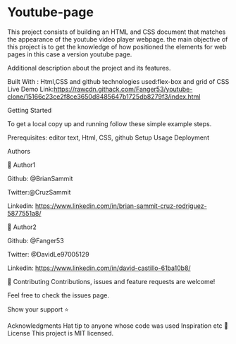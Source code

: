 # Youtube-page
This project consists of building an HTML and CSS document that matches the appearance of the youtube video player webpage.
the main objective of this project is to get the knowledge of how positioned the elements for web pages in this case a version youtube page.



Additional description about the project and its features.

Built With : Html,CSS and github 
technologies used:flex-box   and grid of CSS
Live Demo Link:https://rawcdn.githack.com/Fanger53/youtube-clone/15166c23ce2f8ce3650d8485647b1725db8279f3/index.html

Getting Started

To get a local copy up and running follow these simple example steps.

Prerequisites: editor text, Html, CSS, github 
Setup
Usage
Deployment

Authors

👤 Author1

Github: @BrianSammit

Twitter:@CruzSammit

Linkedin: https://www.linkedin.com/in/brian-sammit-cruz-rodriguez-5877551a8/

👤 Author2

Github: @Fanger53

Twitter: @DavidLe97005129

Linkedin: https://www.linkedin.com/in/david-castillo-61ba10b8/

🤝 Contributing
Contributions, issues and feature requests are welcome!

Feel free to check the issues page.

Show your support
⭐️ 

Acknowledgments
Hat tip to anyone whose code was used
Inspiration
etc
📝 License
This project is MIT licensed.
